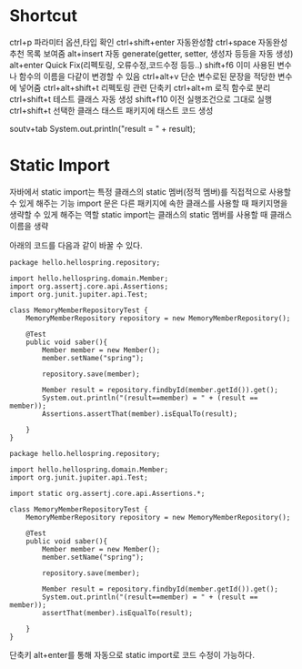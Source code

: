 # Shortcut
ctrl+p	파라미터 옵션,타입 확인
ctrl+shift+enter	자동완성함
ctrl+space	자동완성 추천 목록 보여줌
alt+insert	자동 generate(getter, setter, 생성자 등등을 자동 생성)
alt+enter	Quick Fix(리펙토링, 오류수정,코드수정 등등..)
shift+f6	이미 사용된 변수나 함수의 이름을 다같이 변경할 수 있음
ctrl+alt+v 	단순 변수로된 문장을 적당한 변수에 넣어줌
ctrl+alt+shift+t 	리펙토링 관련 단축키
ctrl+alt+m 	로직 함수로 분리
ctrl+shift+t 	테스트 클래스 자동 생성
shift+f10 		이전 실행조건으로 그대로 실행
ctrl+shift+t 	선택한 클래스 태스트 패키지에 태스트 코드 생성

soutv+tab	System.out.println("result = " + result);


# Static Import
자바에서 static import는 특정 클래스의 static 멤버(정적 멤버)를 직접적으로 사용할 수 있게 해주는 기능
import 문은 다른 패키지에 속한 클래스를 사용할 때 패키지명을 생략할 수 있게 해주는 역할
static import는 클래스의 static 멤버를 사용할 때 클래스 이름을 생략

아래의 코드를 다음과 같이 바꿀 수 있다.

	package hello.hellospring.repository;

	import hello.hellospring.domain.Member;
	import org.assertj.core.api.Assertions;
	import org.junit.jupiter.api.Test;

	class MemoryMemberRepositoryTest {
		MemoryMemberRepository repository = new MemoryMemberRepository();

		@Test
		public void saber(){
			Member member = new Member();
			member.setName("spring");

			repository.save(member);

			Member result = repository.findbyId(member.getId()).get();
			System.out.println("(result==member) = " + (result == member));
			Assertions.assertThat(member).isEqualTo(result);
			
		}
	}

	package hello.hellospring.repository;

	import hello.hellospring.domain.Member;
	import org.junit.jupiter.api.Test;

	import static org.assertj.core.api.Assertions.*;

	class MemoryMemberRepositoryTest {
		MemoryMemberRepository repository = new MemoryMemberRepository();

		@Test
		public void saber(){
			Member member = new Member();
			member.setName("spring");

			repository.save(member);

			Member result = repository.findbyId(member.getId()).get();
			System.out.println("(result==member) = " + (result == member));
			assertThat(member).isEqualTo(result);
			
		}
	}

단축키 alt+enter를 통해 자동으로 static import로 코드 수정이 가능하다.

